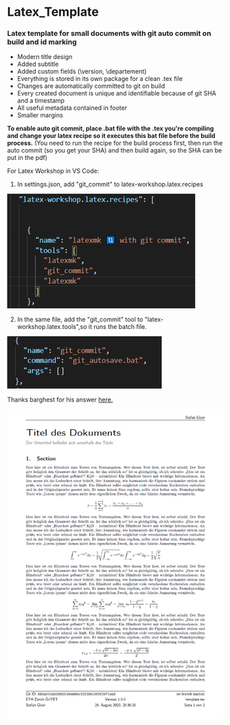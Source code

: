 # Latex_Template
### Latex template for small documents with git auto commit on build and id marking

* Modern title design
* Added subtitle
* Added custom fields (\version, \departement)
* Everything is stored in its own package for a clean .tex file
* Changes are automatically committed to git on build
* Every created document is unique and identifiable because of git SHA and a timestamp
* All useful metadata contained in footer
* Smaller margins 

**To enable auto git commit, place .bat file with the .tex you're compiling and change your latex recipe so it executes this bat file before the build process.** 
(You need to run the recipe for the build process first, then run the auto commit (so you get your SHA) and then build again, so the SHA can be put in the pdf)

For Latex Workshop in VS Code:
1. In settings.json, add "git_commit" to latex-workshop.latex.recipes

![recipe](https://github.com/stgloorious/Latex_Template/blob/master/docs/recipe.png)

2. In the same file, add the "git_commit" tool to "latex-workshop.latex.tools",so it runs the batch file. 

![tool](https://github.com/stgloorious/Latex_Template/blob/master/docs/tools.png)

Thanks barghest for his answer [here.](https://tex.stackexchange.com/questions/261341/using-texstudio-and-git-to-automatically-commit-using-the-current-date)

![Screenshot](https://github.com/stgloorious/Latex_Template/blob/master/docs/screenshot.png)


